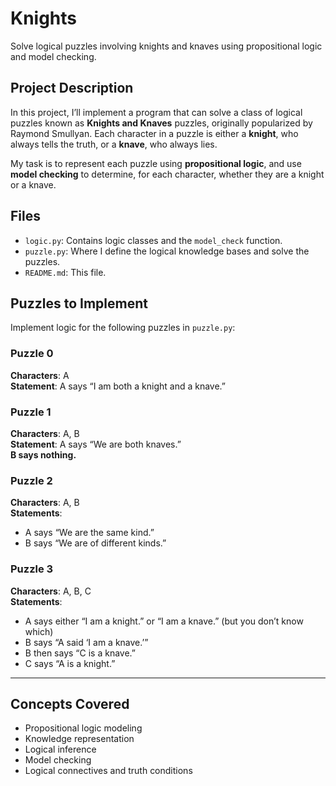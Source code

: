 # Knights

Solve logical puzzles involving knights and knaves using propositional logic and model checking.

## Project Description

In this project, I’ll implement a program that can solve a class of logical puzzles known as **Knights and Knaves** puzzles, originally popularized by Raymond Smullyan. Each character in a puzzle is either a **knight**, who always tells the truth, or a **knave**, who always lies.

My task is to represent each puzzle using **propositional logic**, and use **model checking** to determine, for each character, whether they are a knight or a knave.

## Files

- `logic.py`: Contains logic classes and the `model_check` function.
- `puzzle.py`: Where I define the logical knowledge bases and solve the puzzles.
- `README.md`: This file.

## Puzzles to Implement
Implement logic for the following puzzles in `puzzle.py`:

### Puzzle 0
**Characters**: A  
**Statement**: A says “I am both a knight and a knave.”

### Puzzle 1
**Characters**: A, B  
**Statement**: A says “We are both knaves.”  
**B says nothing.**

### Puzzle 2
**Characters**: A, B  
**Statements**:  
- A says “We are the same kind.”  
- B says “We are of different kinds.”

### Puzzle 3
**Characters**: A, B, C  
**Statements**:  
- A says either “I am a knight.” or “I am a knave.” (but you don’t know which)  
- B says “A said ‘I am a knave.’”  
- B then says “C is a knave.”  
- C says “A is a knight.”

---
## Concepts Covered
* Propositional logic modeling
* Knowledge representation
* Logical inference
* Model checking
* Logical connectives and truth conditions
